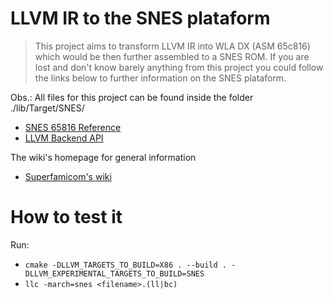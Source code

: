 # LLVM IR to the SNES plataform

> This project aims to transform LLVM IR into WLA DX (ASM 65c816) which would be then further assembled to a SNES ROM. If you are lost and don't know barely anything from this project you could follow the links below to further information on the SNES plataform.

Obs.: All files for this project can be found inside the folder ./lib/Target/SNES/

* [SNES 65816 Reference](https://wiki.superfamicom.org/65816-reference)
* [LLVM Backend API](https://llvm.org/docs/WritingAnLLVMBackend.html)

The wiki's homepage for general information

* [Superfamicom's wiki](https://wiki.superfamicom.org/)

# How to test it

Run:
  - `cmake -DLLVM_TARGETS_TO_BUILD=X86 . --build . -DLLVM_EXPERIMENTAL_TARGETS_TO_BUILD=SNES`
  - `llc -march=snes <filename>.(ll|bc)`
